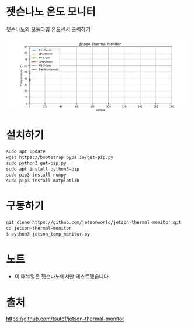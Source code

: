 # 젯슨나노 온도 모니터

젯슨나노의 모듈타입 온도센서 출력하기

<img src="./jetson_temp_monitor.gif" alt="Screenshot" title="Screenshot">

# 설치하기
```
sudo apt update
wget https://bootstrap.pypa.io/get-pip.py
sudo python3 get-pip.py
sudo apt install python3-pip
sudo pip3 install numpy
sudo pip3 install matplotlib
```

# 구동하기
```
git clone https://github.com/jetsonworld/jetson-thermal-monitor.git
cd jetson-thermal-monitor
$ python3 jetson_temp_monitor.py
```

# 노트
- 이 매뉴얼은 젯슨나노에서만 테스트했습니다.

# 출처
https://github.com/tsutof/jetson-thermal-monitor
